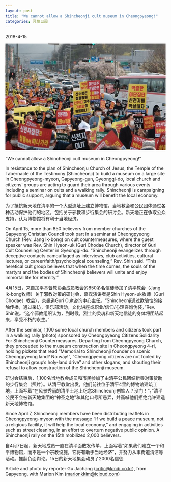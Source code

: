 ```yaml
---
layout: post
title: "We cannot allow a Shincheonji cult museum in Cheongpyeong!"
categories: 异端见闻
---
```


2018-4-15

![pic1](/assets/1.jpg)

“We cannot allow a Shincheonji cult museum in Cheongpyeong!”

In resistance to the plan of Shincheonju Church of Jesus, the Temple of the Tabernacle of the Testimony (Shincheonji) to build a museum on a large site in Cheongpyeong-myeon, Gapyeong-gun, Gyeonggi-do, local church and citizens’ groups are acting to guard their area through various events including a seminar on cults and a walking rally. Shincheonji is campaigning for public support, arguing that a museum will benefit the local economy.

为了抵抗新天地在清平的一个大型遗址上建立博物馆，当地教会和公民团体通过各种活动保护他们的地区，包括关于邪教和步行集会的研讨会。新天地正在争取公众支持，认为博物馆将有利于当地经济。

<!--more-->

On April 15, more than 850 believers from member churches of the Gapyeong Christian Council took part in a seminar at Cheongpyeong Church (Rev. Jang Ik-bong) on cult countermeasures, where the guest speaker was Rev. Shin Hyeon-uk (Guri Chodae Church), director of Guri Cult Counseling Center in Gyeonggi-do. “Shincheonji evangelizes through deceptive contacts camouflaged as interviews, club activities, cultural lectures, or career/faith/psychological counseling,” Rev. Shin said. “This heretical cult group believes that when the time comes, the souls of the martyrs and the bodies of Shincheonji believers will unite and enjoy immortal life for eternity.”

4月15日，来自加平基督教协会成员教会的850多名信徒参加了清平教会（Jang Ik-bong牧师）关于邪教对策的研讨会，嘉宾演讲者是Shin Hyeon-uk牧师（Guri Chodae）教会），京畿道Guri Cult咨询中心主任。“Shincheonji通过欺骗性的接触传播，通过采访，俱乐部活动，文化讲座或职业/信仰/心理咨询伪装，”Rev. Shin说。“这个邪教组织认为，到时候，烈士的灵魂和新天地信徒的身体将团结起来，享受不朽的永生。”

After the seminar, 1,100 some local church members and citizens took part in a walking rally (photo) sponsored by Cheongpyeong Citizens Solidarity For Shincheonji Countermeasures. Departing from Cheongpyeong Church, they proceeded to the museum construction site in Cheongpyeong 4-ri, holding pickets that read “Memorial to Shincheonji founder on scenic Cheongpyeong land? No way!”, “Cheongpyeong citizens are not fooled by Shincheonji group’s holy-land drive” and other slogans, and shouting their refusal to allow construction of the Shincheonji museum.

研讨会结束后，1,100名当地教会成员和市民参加了由清平公民团结新善对策赞助的步行集会（照片）。从清平教堂出发，他们前往位于清平4里的博物馆建筑工地，上面写着“在风景秀丽的清平土地上纪念Shincheonji创始人？没门！“，”清平公民不会被新天地集团的“神圣之地”和其他口号所愚弄，并高喊他们拒绝允许建造新天地博物馆。

Since April 7, Shincheonji members have been distributing leaflets in Cheongpyeong-myeon with the message “If we build a peace museum, not a religious facility, it will help the local economy,” and engaging in activities such as street cleaning, in an effort to overturn negative public opinion. A Shincheonji rally on the 15th mobilized 2,000 believers.

自4月7日起，新天地成员一直在清平面散发传单，上面写着“如果我们建立一个和平博物馆，而不是一个宗教设施，它将有助于当地经济”，并努力从事街道清洁等活动。推翻负面舆论。15日的新天地集会动员了2000名信徒

Article and photo by reporter Gu Jachang (critic@kmib.co.kr), from Gapyeong, with Marion Kim (marionkkim@icloud.com)
